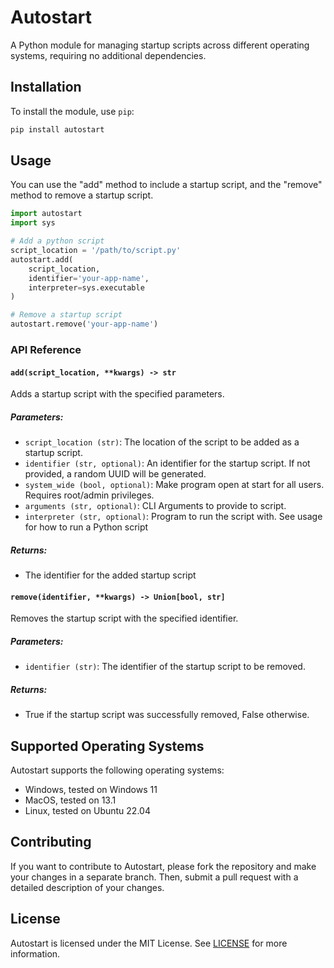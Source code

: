 # Autostart

A Python module for managing startup scripts across different operating systems, requiring no additional dependencies.

## Installation

To install the module, use `pip`:

```bash
pip install autostart
```

## Usage

You can use the "add" method to include a startup script, and the "remove" method to remove a startup script.

```python
import autostart
import sys

# Add a python script
script_location = '/path/to/script.py'
autostart.add(
    script_location,
    identifier='your-app-name',
    interpreter=sys.executable
)

# Remove a startup script
autostart.remove('your-app-name')
```

### API Reference

#### `add(script_location, **kwargs) -> str`

Adds a startup script with the specified parameters.

##### Parameters:

- `script_location (str)`: The location of the script to be added as a startup script.
- `identifier (str, optional)`: An identifier for the startup script. If not provided, a random UUID will be generated.
- `system_wide (bool, optional)`: Make program open at start for all users. Requires root/admin privileges.
- `arguments (str, optional)`: CLI Arguments to provide to script.
- `interpreter (str, optional)`: Program to run the script with. See usage for how to run a Python script

##### Returns:

- The identifier for the added startup script

#### `remove(identifier, **kwargs) -> Union[bool, str]`

Removes the startup script with the specified identifier.

##### Parameters:

- `identifier (str)`: The identifier of the startup script to be removed.

##### Returns:

- True if the startup script was successfully removed, False otherwise.

## Supported Operating Systems

Autostart supports the following operating systems:

- Windows, tested on Windows 11
- MacOS, tested on 13.1
- Linux, tested on Ubuntu 22.04

## Contributing

If you want to contribute to Autostart, please fork the repository and make your changes in a separate branch. Then, submit a pull request with a detailed description of your changes.

## License

Autostart is licensed under the MIT License.
See [LICENSE](https://github.com/ctrlsam/autostart/blob/main/LICENSE) for more information.
